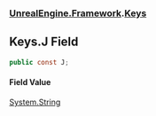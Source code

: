 ### [UnrealEngine.Framework](./UnrealEngine-Framework.md 'UnrealEngine.Framework').[Keys](./Keys.md 'UnrealEngine.Framework.Keys')
## Keys.J Field
  
```csharp
public const J;
```
#### Field Value
[System.String](https://docs.microsoft.com/en-us/dotnet/api/System.String 'System.String')  
